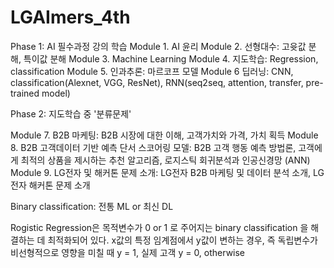 # LGAImers_4th

Phase 1: AI 필수과정 강의 학습
Module 1. AI 윤리
Module 2. 선형대수: 고윳값 분해, 특이값 분해
Module 3. Machine Learning
Module 4. 지도학습: Regression, classification
Module 5. 인과추론: 마르코프 모델
Module 6 딥러닝: CNN, classification(Alexnet, VGG, ResNet), RNN(seq2seq, attention, transfer, pre-trained model)

Phase 2: 지도학습 중 '분류문제'

Module 7. B2B 마케팅: B2B 시장에 대한 이해, 고객가치와 가격, 가치 획득
Module 8. B2B 고객데이터 기반 예측 단서 스코어링 모델: B2B 고객 행동 예측 방법론, 고객에게 최적의 상품을 제시하는 추천 알고리즘, 로지스틱 회귀분석과 인공신경망 (ANN)
Module 9. LG전자 및 해커톤 문제 소개: LG전자 B2B 마케팅 및 데이터 분석 소개, LG전자 해커톤 문제 소개

Binary classification: 전통 ML or 최신 DL

Rogistic Regression은 목적변수가 0 or 1 로 주어지는 binary classification 을 해결하는 데 최적화되어 있다.
x값의 특정 임계점에서 y값이 변하는 경우, 즉 독립변수가 비선형적으로 영향을 미칠 때
y = 1, 실제 고객 
y = 0, otherwise
